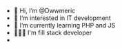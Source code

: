 - 👋 Hi, I’m @Dwwmeric
- 👀 I’m interested in IT development
- 🌱 I’m currently learning  PHP  and  JS   
- 🧑🏻‍💻 I'm fill stack developer
- 

<!---
Dwwmeric/Dwwmeric is a ✨ special ✨ repository because its `README.md` (this file) appears on your GitHub profile.
You can click the Preview link to take a look at your changes.
--->
